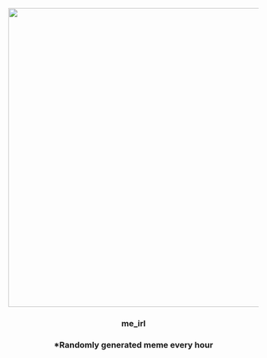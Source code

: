<p align="center">
        <img src="https://i.redd.it/b6qkdqcf7iu81.jpg" width="600" height="600">
        </p>
        <h3 align="center">me_irl</h3>
        <h3 align="center">*Randomly generated meme every hour</h3>
    